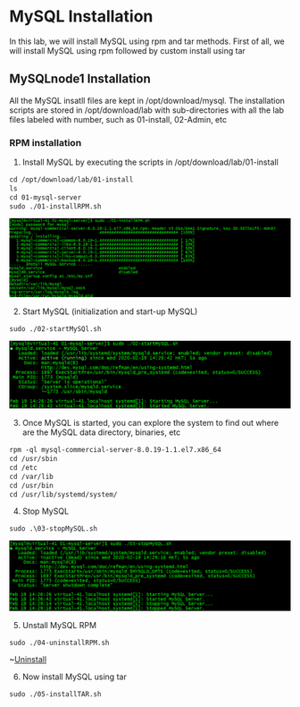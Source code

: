 # MySQL Installation
In this lab, we will install MySQL using rpm and tar methods. First of all, we will install MySQL using rpm followed by custom install using tar
## MySQLnode1 Installation
All the MySQL insatll files are kept in /opt/download/mysql. The installation scripts are stored in /opt/download/lab with sub-directories with all the lab files labeled with number, such as 01-install, 02-Admin, etc

### RPM installation
1. Install MySQL by executing the scripts in /opt/download/lab/01-install
```
cd /opt/download/lab/01-install
ls
cd 01-mysql-server
sudo ./01-installRPM.sh
```

![Install](img/INS1.png)

2. Start MySQL (initialization and start-up MySQL)
```
sudo ./02-startMySQl.sh
```

![Start](img/INS2.png)

3. Once MySQL is started, you can explore the system to find out where are the MySQL data directory, binaries, etc
``` 
rpm -ql mysql-commercial-server-8.0.19-1.1.el7.x86_64
cd /usr/sbin
cd /etc
cd /var/lib
cd /usr/bin
cd /usr/lib/systemd/system/
```

4. Stop MySQL
```
sudo .\03-stopMySQL.sh
```

![Stop](img/INS3.png)

5. Unstall MySQL RPM
```
sudo ./04-uninstallRPM.sh
```

~[Uninstall](img/INS4.png)

6. Now install MySQL using tar
```
sudo ./05-installTAR.sh
```




